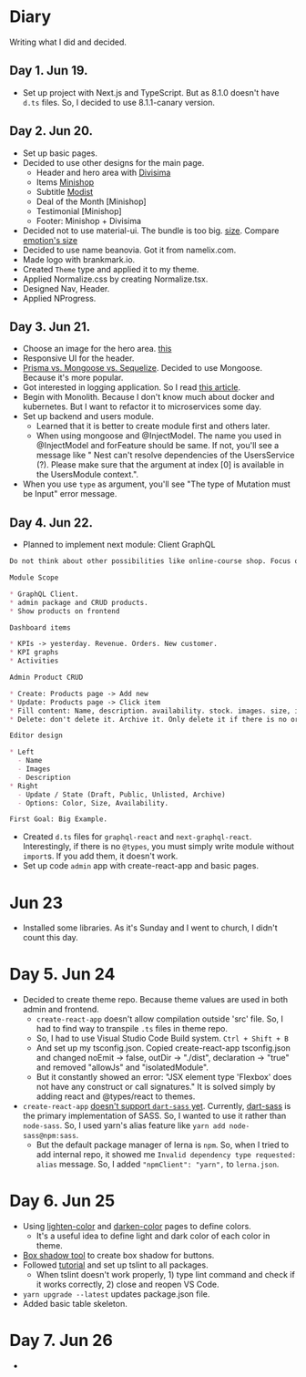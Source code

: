 # Diary

Writing what I did and decided.

## Day 1. Jun 19.

* Set up project with Next.js and TypeScript. But as 8.1.0 doesn't have `d.ts` files. So, I decided to use 8.1.1-canary version.

## Day 2. Jun 20.

* Set up basic pages. 
* Decided to use other designs for the main page. 
  - Header and hero area with [Divisima](https://colorlib.com/preview/#divisima)
  - Items [Minishop](https://colorlib.com/preview/#minishop)
  - Subtitle [Modist](https://colorlib.com/preview/#modist)
  - Deal of the Month [Minishop]
  - Testimonial [Minishop]
  - Footer: Minishop + Divisima
* Decided not to use material-ui. The bundle is too big. [size](https://bundlephobia.com/result?p=@material-ui/styles@4.1.1). Compare [emotion's size](https://bundlephobia.com/result?p=@emotion/styled@10.0.12)
* Decided to use name beanovia. Got it from namelix.com.
* Made logo with brankmark.io.
* Created `Theme` type and applied it to my theme. 
* Applied Normalize.css by creating Normalize.tsx. 
* Designed Nav, Header.
* Applied NProgress.

## Day 3. Jun 21.

* Choose an image for the hero area. [this](https://unsplash.com/photos/iIAjbjXsVt4)
* Responsive UI for the header.
* [Prisma vs. Mongoose vs. Sequelize](https://www.npmtrends.com/mongoose-vs-prisma-vs-sequelize). Decided to use Mongoose. Because it's more popular. 
* Got interested in logging application. So I read [this article](https://stackify.com/microservice-logging/).
* Begin with Monolith. Because I don't know much about docker and kubernetes. But I want to refactor it to microservices some day. 
* Set up backend and users module. 
  - Learned that it is better to create module first and others later. 
  - When using mongoose and @InjectModel. The name you used in @InjectModel and forFeature should be same. If not, you'll see a message like  " Nest can't resolve dependencies of the UsersService (?). Please make sure that the argument at index [0] is available in the UsersModule context.". 
* When you use `type` as argument, you'll see "The type of Mutation must be Input" error message. 

## Day 4. Jun 22.

* Planned to implement next module: Client GraphQL
```markdown
Do not think about other possibilities like online-course shop. Focus on making clothing shop. 

Module Scope 

* GraphQL Client. 
* admin package and CRUD products. 
* Show products on frontend

Dashboard items

* KPIs -> yesterday. Revenue. Orders. New customer. 
* KPI graphs
* Activities

Admin Product CRUD

* Create: Products page -> Add new
* Update: Products page -> Click item
* Fill content: Name, description. availability. stock. images. size, images.
* Delete: don't delete it. Archive it. Only delete it if there is no order of this item. 

Editor design

* Left
  - Name
  - Images
  - Description
* Right
  - Update / State (Draft, Public, Unlisted, Archive)
  - Options: Color, Size, Availability.

First Goal: Big Example. 
```
* Created `d.ts` files for `graphql-react` and `next-graphql-react`. Interestingly, if there is no `@types`, you must simply write module without `import`s. If you add them, it doesn't work. 
* Set up code `admin` app with create-react-app and basic pages. 

# Jun 23

* Installed some libraries. As it's Sunday and I went to church, I didn't count this day. 

# Day 5. Jun 24

* Decided to create theme repo. Because theme values are used in both admin and frontend. 
  - `create-react-app` doesn't allow compilation outside 'src' file. So, I had to find way to transpile `.ts` files in theme repo. 
  - So, I had to use Visual Studio Code Build system. `Ctrl + Shift + B`
  - And set up my tsconfig.json. Copied create-react-app tsconfig.json and changed noEmit -> false, outDir -> "./dist", declaration -> "true" and removed "allowJs" and "isolatedModule". 
  - But it constantly showed an error: "JSX element type 'Flexbox' does not have any construct or call signatures." It is solved simply by adding react and @types/react to themes. 
* `create-react-app` [doesn't support `dart-sass` yet](https://github.com/facebook/create-react-app/issues/5282). Currently, [dart-sass](https://sass-lang.com/dart-sass) is the primary implementation of SASS. So, I wanted to use it rather than `node-sass`. So, I used yarn's alias feature like `yarn add node-sass@npm:sass`.
  - But the default package manager of lerna is `npm`. So, when I tried to add internal repo, it showed me `Invalid dependency type requested: alias` message. So, I added `"npmClient": "yarn",` to `lerna.json`. 

 # Day 6. Jun 25

* Using [lighten-color](https://pinetools.com/lighten-color) and [darken-color](https://pinetools.com/darken-color) pages to define colors. 
   - It's a useful idea to define light and dark color of each color in theme. 
* [Box shadow tool](https://www.cssmatic.com/box-shadow) to create box shadow for buttons. 
* Followed [tutorial](https://gist.github.com/rimatla/a5a2c5dcf831c5744a656cfe81fadf52) and set up tslint to all packages. 
  - When tslint doesn't work properly, 1) type lint command and check if it works correctly, 2) close and reopen VS Code. 
* `yarn upgrade --latest` updates package.json file. 
* Added basic table skeleton. 

# Day 7. Jun 26

* 